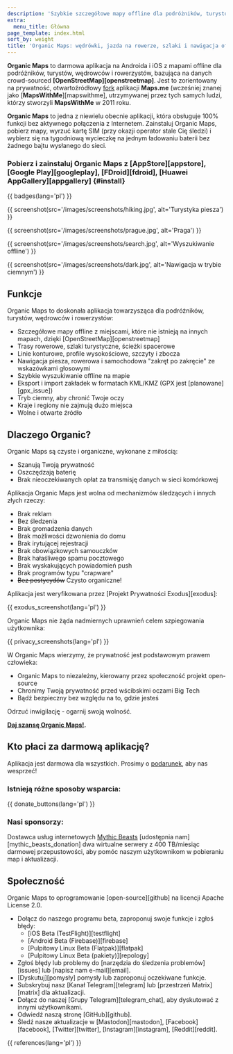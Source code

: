 ```yaml
---
description: 'Szybkie szczegółowe mapy offline dla podróżników, turystów, kierowców, turystów pieszych i rowerzystów stworzone przez założycieli aplikacji MapsWithMe (Maps.Me).'
extra:
  menu_title: Główna
page_template: index.html
sort_by: weight
title: 'Organic Maps: wędrówki, jazda na rowerze, szlaki i nawigacja offline'
---
```


**Organic Maps** to darmowa aplikacja na Androida i iOS z mapami offline dla podróżników, turystów, wędrowców i rowerzystów, bazująca na danych crowd-sourced **[OpenStreetMap][openstreetmap]**. Jest to zorientowany na prywatność, otwartoźródłowy [fork][fork] aplikacji **Maps.me** (wcześniej znanej jako [**MapsWithMe**][mapswithme], utrzymywanej przez tych samych ludzi, którzy stworzyli **MapsWithMe** w 2011 roku.

**Organic Maps** to jedna z niewielu obecnie aplikacji, która obsługuje 100% funkcji bez aktywnego połączenia z Internetem. Zainstaluj Organic Maps, pobierz mapy, wyrzuć kartę SIM (przy okazji operator stale Cię śledzi) i wybierz się na tygodniową wycieczkę na jednym ładowaniu baterii bez żadnego bajtu wysłanego do sieci.

### Pobierz i zainstaluj Organic Maps z [AppStore][appstore], [Google Play][googleplay], [FDroid][fdroid], [Huawei AppGallery][appgallery] {#install}

{{ badges(lang='pl') }}

{{ screenshot(src='/images/screenshots/hiking.jpg', alt='Turystyka piesza')
}}

{{ screenshot(src='/images/screenshots/prague.jpg', alt='Praga') }}

{{ screenshot(src='/images/screenshots/search.jpg', alt='Wyszukiwanie
offline') }}

{{ screenshot(src='/images/screenshots/dark.jpg', alt='Nawigacja w trybie
ciemnym') }}

## Funkcje

Organic Maps to doskonała aplikacja towarzysząca dla podróżników, turystów,
wędrowców i rowerzystów:

- Szczegółowe mapy offline z miejscami, które nie istnieją na innych mapach,
  dzięki [OpenStreetMap][openstreetmap]
- Trasy rowerowe, szlaki turystyczne, ścieżki spacerowe
- Linie konturowe, profile wysokościowe, szczyty i zbocza
- Nawigacja piesza, rowerowa i samochodowa "zakręt po zakręcie" ze
  wskazówkami głosowymi
- Szybkie wyszukiwanie offline na mapie
- Eksport i import zakładek w formatach KML/KMZ (GPX jest
  [planowane][gpx_issue])
- Tryb ciemny, aby chronić Twoje oczy
- Kraje i regiony nie zajmują dużo miejsca
- Wolne i otwarte źródło

## Dlaczego Organic?

Organic Maps są czyste i organiczne, wykonane z miłością:

- Szanują Twoją prywatność
- Oszczędzają baterię
- Brak nieoczekiwanych opłat za transmisję danych w sieci komórkowej

Aplikacja Organic Maps jest wolna od mechanizmów śledzących i innych złych
rzeczy:

- Brak reklam
- Bez śledzenia
- Brak gromadzenia danych
- Brak możliwości dzwonienia do domu
- Brak irytującej rejestracji
- Brak obowiązkowych samouczków
- Brak hałaśliwego spamu pocztowego
- Brak wyskakujących powiadomień push
- Brak programów typu "crapware"
- ~~Bez pestycydów~~ Czysto organiczne!

Aplikacja jest weryfikowana przez [Projekt Prywatności Exodus][exodus]:

{{ exodus_screenshot(lang='pl') }}

Organic Maps nie żąda nadmiernych uprawnień celem szpiegowania użytkownika:

{{ privacy_screenshots(lang='pl') }}

W Organic Maps wierzymy, że prywatność jest podstawowym prawem człowieka:

- Organic Maps to niezależny, kierowany przez społeczność projekt
  open-source
- Chronimy Twoją prywatność przed wścibskimi oczami Big Tech
- Bądź bezpieczny bez względu na to, gdzie jesteś

Odrzuć inwigilację - ogarnij swoją wolność.

**[Daj szansę Organic Maps!](#install).**

## Kto płaci za darmową aplikację?

Aplikacja jest darmowa dla wszystkich. Prosimy o
[podarunek](@/donate/index.md), aby nas wesprzeć!

### Istnieją różne sposoby wsparcia:

{{ donate_buttons(lang='pl') }}

### Nasi sponsorzy:

Dostawca usług internetowych [Mythic Beasts](https://www.mythic-beasts.com/)
[udostępnia nam][mythic_beasts_donation] dwa wirtualne serwery z 400
TB/miesiąc darmowej przepustowości, aby pomóc naszym użytkownikom w
pobieraniu map i aktualizacji.

## Społeczność

Organic Maps to oprogramowanie [open-source][github] na licencji Apache
License 2.0.

- Dołącz do naszego programu beta, zaproponuj swoje funkcje i zgłoś błędy:
  * [iOS Beta (TestFlight)][testflight]
  * [Android Beta (Firebase)][firebase]
  * [Pulpitowy Linux Beta (Flatpak)][flatpak]
  * [Pulpitowy Linux Beta (pakiety)][repology]
- Zgłoś błędy lub problemy do [narzędzia do śledzenia problemów][issues] lub
  [napisz nam e-mail][email].
- [Dyskutuj][pomysły] pomysły lub zaproponuj oczekiwane funkcje.
- Subskrybuj nasz [Kanał Telegram][telegram] lub [przestrzeń Matrix][matrix]
  dla aktualizacji.
- Dołącz do naszej [Grupy Telegram][telegram_chat], aby dyskutować z innymi
  użytkownikami.
- Odwiedź naszą stronę [GitHub][github].
- Śledź nasze aktualizacje w [Mastodon][mastodon], [Facebook][facebook],
  [Twitter][twitter], [Instagram][instagram], [Reddit][reddit].

[fork]: https://pl.wikipedia.org/wiki/Fork

{{ references(lang='pl') }}
